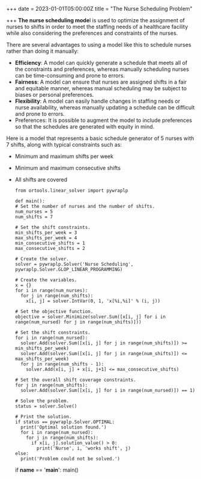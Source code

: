 +++
date = 2023-01-01T05:00:00Z
title = "The Nurse Scheduling Problem"

+++
**The nurse scheduling mode**l is used to optimize the assignment of nurses to shifts in order to meet the staffing needs of a healthcare facility while also considering the preferences and constraints of the nurses.

There are several advantages to using a model like this to schedule nurses rather than doing it manually:

* **Efficiency**: A model can quickly generate a schedule that meets all of the constraints and preferences, whereas manually scheduling nurses can be time-consuming and prone to errors.
* **Fairness**: A model can ensure that nurses are assigned shifts in a fair and equitable manner, whereas manual scheduling may be subject to biases or personal preferences.
* **Flexibility**: A model can easily handle changes in staffing needs or nurse availability, whereas manually updating a schedule can be difficult and prone to errors.
* Preferences: It is possible to augment the model to include preferences so that the schedules are generated with equity in mind.

Here is a model that represents a basic schedule generator of 5 nurses with 7 shifts, along with typical constraints such as:

* Minimum and maximum shifts per week
* Minimum and maximum consecutive shifts
* All shifts are covered

      from ortools.linear_solver import pywraplp
      
      def main():
      # Set the number of nurses and the number of shifts.
      num_nurses = 5
      num_shifts = 7
      
      # Set the shift constraints.
      min_shifts_per_week = 3
      max_shifts_per_week = 4
      min_consecutive_shifts = 1
      max_consecutive_shifts = 2
      
      # Create the solver.
      solver = pywraplp.Solver('Nurse Scheduling', pywraplp.Solver.GLOP_LINEAR_PROGRAMMING)
      
      # Create the variables.
      x = {}
      for i in range(num_nurses):
        for j in range(num_shifts):
          x[i, j] = solver.IntVar(0, 1, 'x[%i,%i]' % (i, j))
      
      # Set the objective function.
      objective = solver.Minimize(solver.Sum([x[i, j] for i in range(num_nursed) for j in range(num_shifts)]))
      
      # Set the shift constraints.
      for i in range(num_nursed):
        solver.Add(solver.Sum([x[i, j] for j in range(num_shifts)]) >= min_shifts_per_week)
        solver.Add(solver.Sum([x[i, j] for j in range(num_shifts)]) <= max_shifts_per_week)
        for j in range(num_shifts - 1):
          solver.Add(x[i, j] + x[i, j+1] <= max_consecutive_shifts)
      
      # Set the overall shift coverage constraints.
      for j in range(num_shifts):
        solver.Add(solver.Sum([x[i, j] for i in range(num_nursed)]) == 1)
      
      # Solve the problem.
      status = solver.Solve()
      
      # Print the solution.
      if status == pywraplp.Solver.OPTIMAL:
        print('Optimal solution found.')
        for i in range(num_nursed):
          for j in range(num_shifts):
            if x[i, j].solution_value() > 0:
              print('Nurse', i, 'works shift', j)
      else:
        print('Problem could not be solved.')

  if **name** == '**main**':
  main()